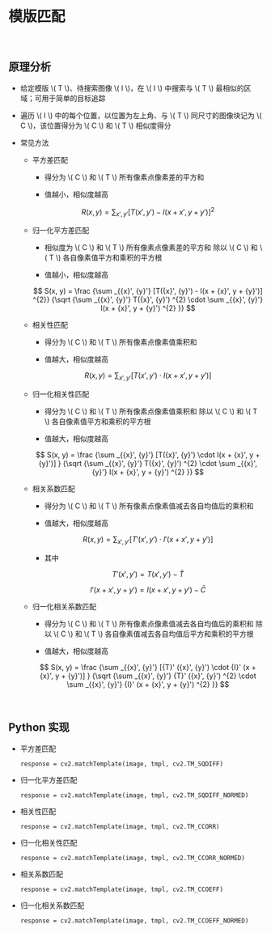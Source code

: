<script type="text/javascript" src="http://cdn.mathjax.org/mathjax/latest/MathJax.js?config=default"></script>

# 模版匹配

&nbsp;

## 原理分析

- 给定模版 \\( T \\)、待搜索图像 \\( I \\)，在 \\( I \\) 中搜索与 \\( T \\) 最相似的区域；可用于简单的目标追踪

- 遍历 \\( I \\) 中的每个位置，以位置为左上角、与 \\( T \\) 同尺寸的图像块记为 \\( C \\)，该位置得分为 \\( C \\) 和 \\( T \\) 相似度得分

- 常见方法

	- 平方差匹配

		- 得分为 \\( C \\) 和 \\( T \\) 所有像素点像素差的平方和

		- 值越小，相似度越高
	
		$$ R(x, y) = \sum _{{x}', {y}'} [T({x}', {y}') - I(x + {x}', y + {y}')] ^{2} $$

	- 归一化平方差匹配

		- 相似度为 \\( C \\) 和 \\( T \\) 所有像素点像素差的平方和 除以  \\( C \\) 和 \\( T \\) 各自像素值平方和乘积的平方根

		- 值越小，相似度越高

		$$ S(x, y) = \frac {\sum _{{x}', {y}'} [T({x}', {y}') - I(x + {x}', y + {y}')] ^{2}} {\sqrt {\sum _{{x}', {y}'} T({x}', {y}') ^{2} \cdot \sum _{{x}', {y}'} I(x + {x}', y + {y}') ^{2} }} $$
	
	- 相关性匹配

		- 得分为 \\( C \\) 和 \\( T \\) 所有像素点像素值乘积和

		- 值越大，相似度越高

		$$ R(x, y) = \sum _{{x}', {y}'} [T({x}', {y}') \cdot I(x + {x}', y + {y}')] $$

	- 归一化相关性匹配

		- 得分为 \\( C \\) 和 \\( T \\) 所有像素点像素值乘积和 除以  \\( C \\) 和 \\( T \\) 各自像素值平方和乘积的平方根

		- 值越大，相似度越高

		$$ S(x, y) = \frac {\sum _{{x}', {y}'} [T({x}', {y}') \cdot I(x + {x}', y + {y}')] } {\sqrt {\sum _{{x}', {y}'} T({x}', {y}') ^{2} \cdot \sum _{{x}', {y}'} I(x + {x}', y + {y}') ^{2} }} $$

	- 相关系数匹配

		- 得分为 \\( C \\) 和 \\( T \\) 所有像素点像素值减去各自均值后的乘积和

		- 值越大，相似度越高

		$$ R(x, y) = \sum _{{x}', {y}'} [{T}' ({x}', {y}') \cdot {I}' (x + {x}', y + {y}')] $$
	
		- 其中

		$$ {T}' ({x}', {y}') =  T({x}', {y}') - \bar {T} $$
		
		$$ {I}' (x + {x}', y + {y}') =  I(x + {x}', y + {y}') - \bar {C} $$

	- 归一化相关系数匹配

		- 得分为 \\( C \\) 和 \\( T \\) 所有像素点像素值减去各自均值后的乘积和 除以  \\( C \\) 和 \\( T \\) 各自像素值减去各自均值后平方和乘积的平方根

		- 值越大，相似度越高

		$$ S(x, y) = \frac {\sum _{{x}', {y}'} [{T}' ({x}', {y}') \cdot {I}' (x + {x}', y + {y}')] } {\sqrt {\sum _{{x}', {y}'} {T}' ({x}', {y}') ^{2} \cdot \sum _{{x}', {y}'} {I}' (x + {x}', y + {y}') ^{2} }} $$

&nbsp;

## Python 实现

- 平方差匹配

	```
	response = cv2.matchTemplate(image, tmpl, cv2.TM_SQDIFF)
	```

- 归一化平方差匹配

	```
	response = cv2.matchTemplate(image, tmpl, cv2.TM_SQDIFF_NORMED)
	```

- 相关性匹配

	```
	response = cv2.matchTemplate(image, tmpl, cv2.TM_CCORR)
	```
	
- 归一化相关性匹配

	```
	response = cv2.matchTemplate(image, tmpl, cv2.TM_CCORR_NORMED)
	```
	
- 相关系数匹配

	```
	response = cv2.matchTemplate(image, tmpl, cv2.TM_CCOEFF)
	```
	
- 归一化相关系数匹配

	```
	response = cv2.matchTemplate(image, tmpl, cv2.TM_CCOEFF_NORMED)
	```